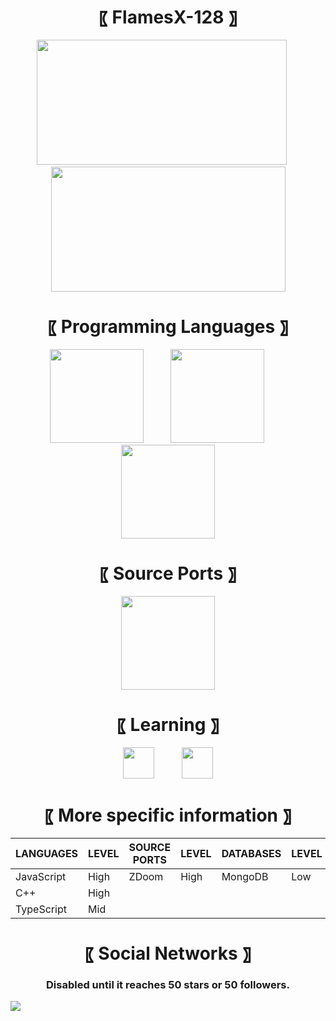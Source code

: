 <h1 align="center"> 〖 FlamesX-128 〗 </h1>

<div align="center">
<img src="https://github-readme-stats.vercel.app/api?username=FlamesX-128&show_icons=true&theme=radical" width="400" height="200" />  ‍ ‍ ‍ ‍ ‍ <img src="https://github-readme-stats.vercel.app/api/top-langs/?username=FlamesX-128&theme=radical" width="375" height="200" />
</div>

<h1 align="center"> 〖 Programming Languages 〗 </h1>

<div align="center">
<a href="https://es.wikipedia.org/wiki/C%2B%2B"><img src="https://user-images.githubusercontent.com/78381898/106524536-521f5300-64a8-11eb-9a2a-c5b64f90d205.png" wight="150" height="150" /></a>  ‍  ‍  ‍  ‍  ‍  ‍  ‍  ‍  ‍  ‍  <a href="https://es.wikipedia.org/wiki/JavaScript"><img src="https://user-images.githubusercontent.com/78381898/106524543-53e91680-64a8-11eb-9fe0-e3504c7fef66.png" wight="150" height="150" /></a>  ‍  ‍  ‍  ‍  ‍  ‍  ‍  ‍  ‍  <a href="https://en.wikipedia.org/wiki/TypeScript"><img src="https://user-images.githubusercontent.com/78381898/106524548-5481ad00-64a8-11eb-8da6-8c8f2f476254.png" wight="150" height="150" /></a>
</div>

<h1 align="center"> 〖 Source Ports 〗 </h1>

<div align="center">
<a href="https://zdoom.org/about"><img src="https://user-images.githubusercontent.com/78381898/109361903-94da0e00-784f-11eb-8ac7-69fd4491cc5e.png" wight="150" height="150" /></a>
</div>
 
<h1 align="center"> 〖 Learning 〗 </h1>

<div align="center">
<a href="https://es.wikipedia.org/wiki/MongoDB"><img src="https://user-images.githubusercontent.com/78381898/109363316-e6839800-7851-11eb-9303-1f1c40092a67.png" wight="50" height="50" /></a> ‍  ‍  ‍  ‍  ‍  ‍  ‍  ‍  ‍  ‍ <a href="https://es.wikipedia.org/wiki/Go_(lenguaje_de_programaci%C3%B3n)"><img src="https://user-images.githubusercontent.com/78381898/109363895-3dd63800-7853-11eb-975c-d4693d5b03b8.png" wight="50" height="50" /></a> 
</div>

<h1 align="center"> 〖 More specific information 〗 </h1>

| LANGUAGES    | LEVEL | SOURCE PORTS | LEVEL | DATABASES    | LEVEL |
| ------------ | ----- | ------------ | ----- | ------------ | ----- |
| JavaScript   | High  | ZDoom        | High  | MongoDB      | Low   |
| C++          | High  |              |       |              |       |
| TypeScript   | Mid   |              |       |              |       |

<h1 align="center"> 〖 Social Networks 〗 </h1>
<h3 align="center"> Disabled until it reaches 50 stars or 50 followers. </h3>

<img src="https://komarev.com/ghpvc/?username=FlamesX-128">
<!--
**FlamesX-128/FlamesX-128** is a ✨ _special_ ✨ repository because its `README.md` (this file) appears on your GitHub profile.

Here are some ideas to get you started:

- 🔭 I’m currently working on ...
- 🌱 I’m currently learning ...
- 👯 I’m looking to collaborate on ...
- 🤔 I’m looking for help with ...
- 💬 Ask me about ...
- 📫 How to reach me: ...
- 😄 Pronouns: ...
- ⚡ Fun fact: ...
-->
